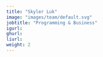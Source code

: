 ```yaml
---
title: "Skyler Luk"
image: "images/team/default.svg"
jobtitle: "Programming & Business"
igurl: 
ghurl: 
liurl:
weight: 2
---
```


